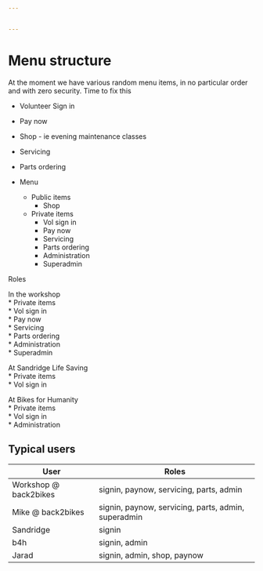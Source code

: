 ```yaml
---


---
```


<h1 id="menu-structure">Menu structure</h1>
<p>At the moment we have various random menu items, in no particular order and with zero security. Time to fix this</p>
<ul>
<li>
<p>Volunteer Sign in</p>
</li>
<li>
<p>Pay now</p>
</li>
<li>
<p>Shop - ie evening maintenance classes</p>
</li>
<li>
<p>Servicing</p>
</li>
<li>
<p>Parts ordering</p>
</li>
<li>
<p>Menu</p>
<ul>
<li>Public items
<ul>
<li>Shop</li>
</ul>
</li>
<li>Private items
<ul>
<li>Vol sign in</li>
<li>Pay now</li>
<li>Servicing</li>
<li>Parts ordering</li>
<li>Administration</li>
<li>Superadmin</li>
</ul>
</li>
</ul>
</li>
</ul>
<p>Roles</p>
<p>In the workshop<br>
* Private items<br>
* Vol sign in<br>
* Pay now<br>
* Servicing<br>
* Parts ordering<br>
* Administration<br>
* Superadmin</p>
<p>At Sandridge Life Saving<br>
* Private items<br>
* Vol sign in</p>
<p>At Bikes for Humanity<br>
* Private items<br>
* Vol sign in<br>
* Administration</p>
<h2 id="typical-users">Typical users</h2>

<table>
<thead>
<tr>
<th>User</th>
<th>Roles</th>
</tr>
</thead>
<tbody>
<tr>
<td>Workshop @ back2bikes</td>
<td>signin, paynow, servicing, parts, admin</td>
</tr>
<tr>
<td>Mike @ back2bikes</td>
<td>signin, paynow, servicing, parts, admin, superadmin</td>
</tr>
<tr>
<td>Sandridge</td>
<td>signin</td>
</tr>
<tr>
<td>b4h</td>
<td>signin, admin</td>
</tr>
<tr>
<td>Jarad</td>
<td>signin, admin, shop, paynow</td>
</tr>
</tbody>
</table>
